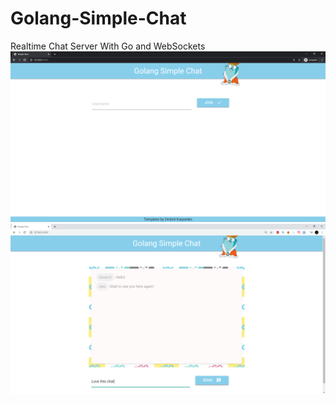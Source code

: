 # Golang-Simple-Chat
Realtime Chat Server With Go and WebSockets
![Image of Chat2](https://github.com/dmitriimadden/Golang-Simple-Chat/blob/master/img2.png?raw=true)
![Image of Chat](https://github.com/dmitriimadden/Golang-Simple-Chat/blob/master/img.png?raw=true)
